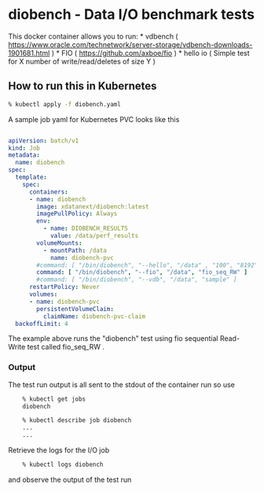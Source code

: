 # diobench - Data I/O benchmark tests

This docker container allows you to run:
	* vdbench	( https://www.oracle.com/technetwork/server-storage/vdbench-downloads-1901681.html )
	* FIO		( https://github.com/axboe/fio )
	* hello io	( Simple test for X number of write/read/deletes of size Y ) 

## How to run this in Kubernetes

```bash
% kubectl apply -f diobench.yaml
```

A sample job yaml for Kubernetes PVC looks like this

```yaml

apiVersion: batch/v1
kind: Job
metadata:
  name: diobench
spec:
  template:
    spec:
      containers:
      - name: diobench
        image: xdatanext/diobench:latest
        imagePullPolicy: Always
        env:
          - name: DIOBENCH_RESULTS
            value: /data/perf_results
        volumeMounts:
          - mountPath: /data
            name: diobench-pvc
        #command: [ "/bin/diobench", "--hello", "/data" , "100", "8192" ]
        command: [ "/bin/diobench", "--fio", "/data", "fio_seq_RW" ]
        #command: [ "/bin/diobench", "--vdb", "/data", "sample" ]
      restartPolicy: Never
      volumes:
      - name: diobench-pvc
        persistentVolumeClaim:
          claimName: diobench-pvc-claim
  backoffLimit: 4

```

The example above runs the "diobench" test using fio sequential Read-Write test called fio_seq_RW .


### Output

The test run output is all sent to the stdout of the container run so use

```bash
	% kubectl get jobs
	diobench

	% kubectl describe job diobench
	...
	...
```

Retrieve the logs for the I/O job

```bash
	% kubectl logs diobench
```

and observe the output of the test run 
